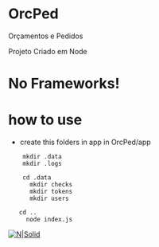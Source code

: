 # OrcPed
Orçamentos e Pedidos

Projeto Criado em Node
# No Frameworks!
# how to use
 - create this folders in app
 in OrcPed/app
  ```cd app
      mkdir .data
      mkdir .logs
     
      cd .data
        mkdir checks
        mkdir tokens
        mkdir users
  
     cd ..
       node index.js
  ```

[![N|Solid](https://www.opus-software.com.br/wp-content/uploads/2018/09/nodejs-1000x423.jpg)](https://www.linkedin.com/in/paulo-oliveira-nodejs/)
